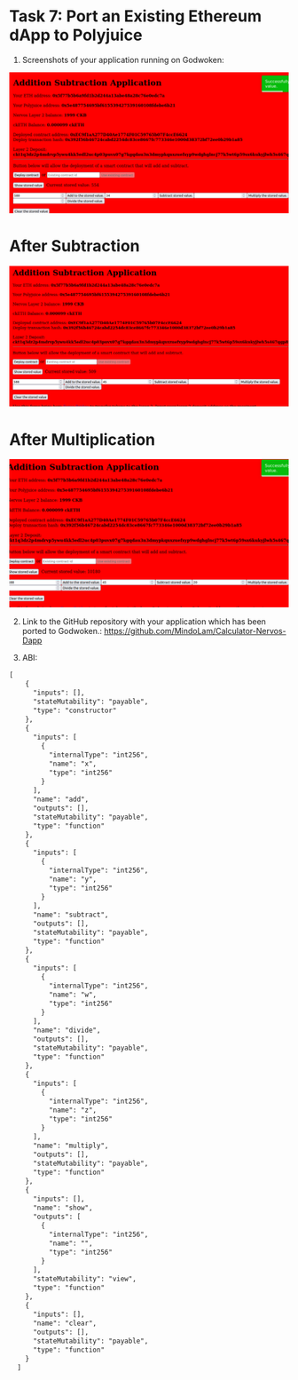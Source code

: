 # Task 7: Port an Existing Ethereum dApp to Polyjuice

1) Screenshots of your application running on Godwoken:

![](./dapp1.png)

# After Subtraction

![](./dapp2.png)

# After Multiplication

![](./dapp3.png)


2) Link to the GitHub repository with your application which has been ported to Godwoken.:
https://github.com/MindoLam/Calculator-Nervos-Dapp

3) ABI:
```
[
    {
      "inputs": [],
      "stateMutability": "payable",
      "type": "constructor"
    },
    {
      "inputs": [
        {
          "internalType": "int256",
          "name": "x",
          "type": "int256"
        }
      ],
      "name": "add",
      "outputs": [],
      "stateMutability": "payable",
      "type": "function"
    },
    {
      "inputs": [
        {
          "internalType": "int256",
          "name": "y",
          "type": "int256"
        }
      ],
      "name": "subtract",
      "outputs": [],
      "stateMutability": "payable",
      "type": "function"
    },
    {
      "inputs": [
        {
          "internalType": "int256",
          "name": "w",
          "type": "int256"
        }
      ],
      "name": "divide",
      "outputs": [],
      "stateMutability": "payable",
      "type": "function"
    },
    {
      "inputs": [
        {
          "internalType": "int256",
          "name": "z",
          "type": "int256"
        }
      ],
      "name": "multiply",
      "outputs": [],
      "stateMutability": "payable",
      "type": "function"
    },
    {
      "inputs": [],
      "name": "show",
      "outputs": [
        {
          "internalType": "int256",
          "name": "",
          "type": "int256"
        }
      ],
      "stateMutability": "view",
      "type": "function"
    },
    {
      "inputs": [],
      "name": "clear",
      "outputs": [],
      "stateMutability": "payable",
      "type": "function"
    }
  ]
```
